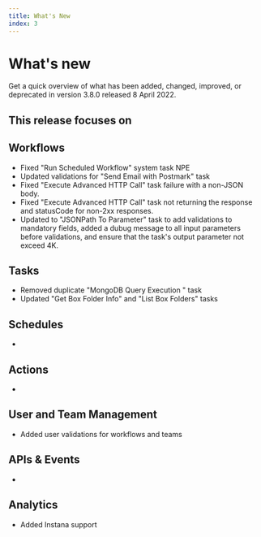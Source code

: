 ```yaml
---
title: What's New
index: 3
---
```


# What's new

Get a quick overview of what has been added, changed, improved, or deprecated in version 3.8.0 released 8 April 2022.

This release focuses on
- 

## Workflows

- Fixed "Run Scheduled Workflow" system task NPE
- Updated validations for "Send Email with Postmark" task
- Fixed "Execute Advanced HTTP Call" task failure with a non-JSON body.
- Fixed "Execute Advanced HTTP Call" task not returning the response and statusCode for non-2xx responses. 
- Updated to "JSONPath To Parameter" task to add validations to mandatory fields, added a dubug message to all input parameters before validations, and ensure that the task's output parameter not exceed 4K. 

## Tasks

- Removed duplicate "MongoDB Query Execution " task
- Updated "Get Box Folder Info" and "List Box Folders" tasks


## Schedules

- 

## Actions

- 

## User and Team Management

- Added user validations for workflows and teams

## APIs & Events

- 

## Analytics

- Added Instana support
